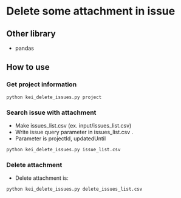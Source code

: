 # Delete some attachment in issue
## Other library
* pandas

## How to use
### Get project information
```
python kei_delete_issues.py project
```

### Search issue with attachment
- Make issues_list.csv (ex. input/issues_list.csv)
- Write issue query parameter in issues_list.csv .
- Parameter is projectId, updatedUntil
```
python kei_delete_issues.py issue_list.csv
```

### Delete attachment
- Delete attachment is:
```
python kei_delete_issues.py delete_issues_list.csv
```
